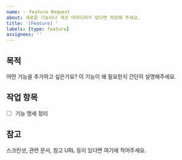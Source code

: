 ```yaml
---
name: ✨ Feature Request
about: 새로운 기능이나 개선 아이디어가 있다면 작성해 주세요.
title: '[Feature] '
labels: [type: feature]
assignees: ''
---
```


## 목적

어떤 기능을 추가하고 싶은가요? 이 기능이 왜 필요한지 간단히 설명해주세요.

## 작업 항목

- [ ] 기능 명세 정리

## 참고

스크린샷, 관련 문서, 참고 URL 등이 있다면 여기에 적어주세요.
